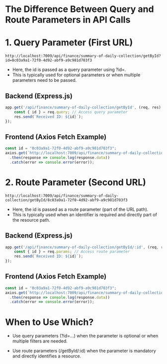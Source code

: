 # The Difference Between Query and Route Parameters in API Calls

# 1. Query Parameter (First URL)

```
http://localhost:7009/api/finance/summary-of-daily-collection/getById?id=8c03a9a1-72f0-4d92-abf9-a9c981d703f3
```

* Here, the id is passed as a query parameter using ?id=.
* This is typically used for optional parameters or when multiple parameters need to be passed.

## Backend (Express.js)

```js
app.get('/api/finance/summary-of-daily-collection/getById', (req, res) => {
    const { id } = req.query; // Access query parameter
    res.send(`Received ID: ${id}`);
});
```

## Frontend (Axios Fetch Example)
```js
const id = "8c03a9a1-72f0-4d92-abf9-a9c981d703f3";
axios.get(`http://localhost:7009/api/finance/summary-of-daily-collection/getById?id=${id}`)
  .then(response => console.log(response.data))
  .catch(error => console.error(error));
```
# 2. Route Parameter (Second URL)
```
http://localhost:7009/api/finance/summary-of-daily-collection/getById/8c03a9a1-72f0-4d92-abf9-a9c981d703f3
```

* Here, the id is passed as a route parameter (part of the URL path).
* This is typically used when an identifier is required and directly part of the resource path.

## Backend (Express.js)
```js
app.get('/api/finance/summary-of-daily-collection/getById/:id', (req, res) => {
    const { id } = req.params; // Access route parameter
    res.send(`Received ID: ${id}`);
});
```
## Frontend (Axios Fetch Example)
```js
const id = "8c03a9a1-72f0-4d92-abf9-a9c981d703f3";
axios.get(`http://localhost:7009/api/finance/summary-of-daily-collection/getById/${id}`)
  .then(response => console.log(response.data))
  .catch(error => console.error(error));
```

# When to Use Which?

* Use query parameters (?id=...) when the parameter is optional or when multiple filters are needed.

* Use route parameters (/getById/:id) when the parameter is mandatory and directly identifies a resource.
